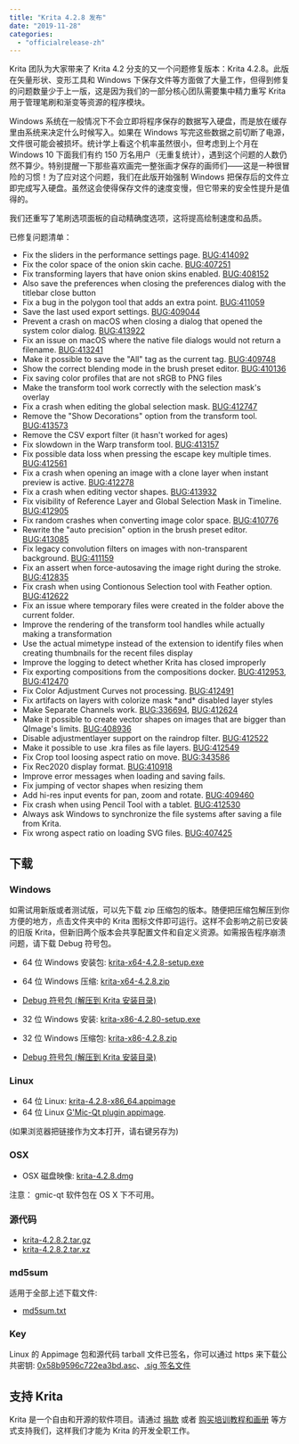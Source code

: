 ```yaml
---
title: "Krita 4.2.8 发布"
date: "2019-11-28"
categories: 
  - "officialrelease-zh"
---
```


Krita 团队为大家带来了 Krita 4.2 分支的又一个问题修复版本：Krita 4.2.8。此版在矢量形状、变形工具和 Windows 下保存文件等方面做了大量工作，但得到修复的问题数量少于上一版，这是因为我们的一部分核心团队需要集中精力重写 Krita 用于管理笔刷和渐变等资源的程序模块。

Windows 系统在一般情况下不会立即将程序保存的数据写入硬盘，而是放在缓存里由系统来决定什么时候写入。如果在 Windows 写完这些数据之前切断了电源，文件很可能会被损坏。统计学上看这个机率虽然很小，但考虑到上个月在 Windows 10 下面我们有约 150 万名用户（无重复统计），遇到这个问题的人数仍然不算少。特别提醒一下那些喜欢画完一整张画才保存的画师们——这是一种很冒险的习惯！为了应对这个问题，我们在此版开始强制 Windows 把保存后的文件立即完成写入硬盘。虽然这会使得保存文件的速度变慢，但它带来的安全性提升是值得的。

我们还重写了笔刷选项面板的自动精确度选项，这将提高绘制速度和品质。

已修复问题清单：

- Fix the sliders in the performance settings page. [BUG:414092](https://bugs.kde.org/show_bug.cgi?id=414092)
- Fix the color space of the onion skin cache. [BUG:407251](https://bugs.kde.org/show_bug.cgi?id=407251)
- Fix transforming layers that have onion skins enabled. [BUG:408152](https://bugs.kde.org/show_bug.cgi?id=408152)
- Also save the preferences when closing the preferences dialog with the titlebar close button
- Fix a bug in the polygon tool that adds an extra point. [BUG:411059](https://bugs.kde.org/show_bug.cgi?id=411059)
- Save the last used export settings. [BUG:409044](https://bugs.kde.org/show_bug.cgi?id=409044)
- Prevent a crash on macOS when closing a dialog that opened the system color dialog. [BUG:413922](https://bugs.kde.org/show_bug.cgi?id=413922)
- Fix an issue on macOS where the native file dialogs would not return a filename. [BUG:413241](https://bugs.kde.org/show_bug.cgi?id=413241)
- Make it possible to save the "All" tag as the current tag. [BUG:409748](https://bugs.kde.org/show_bug.cgi?id=409748)
- Show the correct blending mode in the brush preset editor. [BUG:410136](https://bugs.kde.org/show_bug.cgi?id=410136)
- Fix saving color profiles that are not sRGB to PNG files
- Make the transform tool work correctly with the selection mask's overlay
- Fix a crash when editing the global selection mask. [BUG:412747](https://bugs.kde.org/show_bug.cgi?id=412747)
- Remove the "Show Decorations" option from the transform tool. [BUG:413573](https://bugs.kde.org/show_bug.cgi?id=413573)
- Remove the CSV export filter (it hasn't worked for ages)
- Fix slowdown in the Warp transform tool. [BUG:413157](https://bugs.kde.org/show_bug.cgi?id=413157)
- Fix possible data loss when pressing the escape key multiple times. [BUG:412561](https://bugs.kde.org/show_bug.cgi?id=412561)
- Fix a crash when opening an image with a clone layer when instant preview is active. [BUG:412278](https://bugs.kde.org/show_bug.cgi?id=412278)
- Fix a crash when editing vector shapes. [BUG:413932](https://bugs.kde.org/show_bug.cgi?id=413932)
- Fix visibility of Reference Layer and Global Selection Mask in Timeline. [BUG:412905](https://bugs.kde.org/show_bug.cgi?id=412905)
- Fix random crashes when converting image color space. [BUG:410776](https://bugs.kde.org/show_bug.cgi?id=410776)
- Rewrite the "auto precision" option in the brush preset editor. [BUG:413085](https://bugs.kde.org/show_bug.cgi?id=413085)
- Fix legacy convolution filters on images with non-transparent background. [BUG:411159](https://bugs.kde.org/show_bug.cgi?id=411159)
- Fix an assert when force-autosaving the image right during the stroke. [BUG:412835](https://bugs.kde.org/show_bug.cgi?id=412835)
- Fix crash when using Contionous Selection tool with Feather option. [BUG:412622](https://bugs.kde.org/show_bug.cgi?id=412622)
- Fix an issue where temporary files were created in the folder above the current folder.
- Improve the rendering of the transform tool handles while actually making a transformation
- Use the actual mimetype instead of the extension to identify files when creating thumbnails for the recent files display
- Improve the logging to detect whether Krita has closed improperly
- Fix exporting compositions from the compositions docker. [BUG:412953](https://bugs.kde.org/show_bug.cgi?id=412953), [BUG:412470](https://bugs.kde.org/show_bug.cgi?id=412470)
- Fix Color Adjustment Curves not processing. [BUG:412491](https://bugs.kde.org/show_bug.cgi?id=412491)
- Fix artifacts on layers with colorize mask \*and\* disabled layer styles
- Make Separate Channels work. [BUG:336694](https://bugs.kde.org/show_bug.cgi?id=336694), [BUG:412624](https://bugs.kde.org/show_bug.cgi?id=412624)
- Make it possible to create vector shapes on images that are bigger than QImage's limits. [BUG:408936](https://bugs.kde.org/show_bug.cgi?id=408936)
- Disable adjustmentlayer support on the raindrop filter. [BUG:412522](https://bugs.kde.org/show_bug.cgi?id=412522)
- Make it possible to use .kra files as file layers. [BUG:412549](https://bugs.kde.org/show_bug.cgi?id=412549)
- Fix Crop tool loosing aspect ratio on move. [BUG:343586](https://bugs.kde.org/show_bug.cgi?id=343586)
- Fix Rec2020 display format. [BUG:410918](https://bugs.kde.org/show_bug.cgi?id=410918)
- Improve error messages when loading and saving fails.
- Fix jumping of vector shapes when resizing them
- Add hi-res input events for pan, zoom and rotate. [BUG:409460](https://bugs.kde.org/show_bug.cgi?id=409460)
- Fix crash when using Pencil Tool with a tablet. [BUG:412530](https://bugs.kde.org/show_bug.cgi?id=412530)
- Always ask Windows to synchronize the file systems after saving a file from Krita.
- Fix wrong aspect ratio on loading SVG files. [BUG:407425](https://bugs.kde.org/show_bug.cgi?id=407425)

## 下载

### Windows

如需试用新版或者测试版，可以先下载 zip 压缩包的版本。随便把压缩包解压到你方便的地方，点击文件夹中的 Krita 图标文件即可运行。这样不会影响之前已安装的旧版 Krita，但新旧两个版本会共享配置文件和自定义资源。如需报告程序崩溃问题，请下载 Debug 符号包。

- 64 位 Windows 安装包: [krita-x64-4.2.8-setup.exe](https://download.kde.org/stable/krita/4.2.8/krita-x64-4.2.8-setup.exe)
- 64 位 Windows 压缩: [krita-x64-4.2.8.zip](https://download.kde.org/stable/krita/4.2.8/krita-x64-4.2.8.zip)
- [Debug 符号包 (解压到 Krita 安装目录)](https://download.kde.org/stable/krita/4.2.8/krita-x64-4.2.8-dbg.zip)

- 32 位 Windows 安装: [krita-x86-4.2.80-setup.exe](https://download.kde.org/stable/krita/4.2.8/krita-x86-4.2.8-setup.exe)
- 32 位 Windows 压缩包: [krita-x86-4.2.8.zip](https://download.kde.org/stable/krita/4.2.8/krita-x86-4.2.8.zip)
- [Debug 符号包 (解压到 Krita 安装目录)](https://download.kde.org/stable/krita/4.2.8/krita-x86-4.2.8-dbg.zip)

### Linux

- 64 位 Linux: [krita-4.2.8-x86\_64.appimage](https://download.kde.org/stable/krita/4.2.8/krita-4.2.8-x86_64.appimage)
- 64 位 Linux [G'Mic-Qt plugin appimage](https://download.kde.org/stable/krita/4.2.8/gmic_krita_qt-x86_64.appimage).

(如果浏览器把链接作为文本打开，请右键另存为)

### OSX

- OSX 磁盘映像: [krita-4.2.8.dmg](https://download.kde.org/stable/krita/4.2.8/krita-4.2.8.dmg)

注意： gmic-qt 软件包在 OS X 下不可用。

### 源代码

- [krita-4.2.8.2.tar.gz](https://download.kde.org/stable/krita/4.2.8/krita-4.2.8.2.tar.gz)
- [krita-4.2.8.2.tar.xz](https://download.kde.org/stable/krita/4.2.8/krita-4.2.8.2.tar.xz)

### md5sum

适用于全部上述下载文件:

- [md5sum.txt](https://download.kde.org/stable/krita/4.2.8/md5sum.txt)

### Key

Linux 的 Appimage 包和源代码 tarball 文件已签名，你可以通过 https 来下载公共密钥: [0x58b9596c722ea3bd.asc](https://share.kde.org/index.php/s/fJ99V5mZvuyD0z8)、[.sig 签名文件](https://download.kde.org/stable/krita/4.2.8/)

## 支持 Krita

Krita 是一个自由和开源的软件项目。请通过 [捐款](https://krita.org/en/support-us/donations/) 或者 [购买培训教程和画册](https://krita.org/en/support-us/shop) 等方式支持我们，这样我们才能为 Krita 的开发全职工作。
